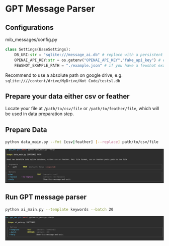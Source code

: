 # GPT Message Parser

## Configurations
mib_messages/config.py
```python
class Settings(BaseSettings):
    DB_URI:str = "sqlite:///message_ai.db" # replace with a persistent db file location
    OPENAI_API_KEY:str = os.getenv("OPENAI_API_KEY","fake_api_key") # export OPENAI_API_KEY=your_api_key
    FEWSHOT_EXAMPLE_PATH = "./example.json" # if you have a fewshot example json file
```
Recommend to use a absolute path on google drive, e.g.     
`sqlite:////content/drive/MyDrive/Not Code/testsl.db`

## Prepare your data either csv or feather
Locate your file at `/path/to/csv/file` or `/path/to/feather/file`,  which will be used in data preparation step.

## Prepare Data
```bash
python data_main.py --fmt [csv|feather] [--replace] path/to/csv/file 
```
![datamain](./images/datamain.png)

## Run GPT message parser
```bash
python ai_main.py --template keywords --batch 20
```
![aimain](./images/aimain.png)